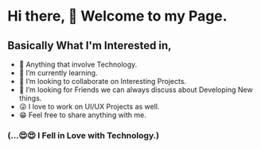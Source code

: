 # Hi there, 👋 Welcome to my Page.
<!--
**Amospelumi/Amospelumi** is a ✨ _special_ ✨ repository because its `README.md` (this file) appears on your GitHub profile.
-->
## Basically What I'm Interested in,


- 🔭 Anything that involve Technology.
- 🌱 I’m currently learning.
- 👯 I’m looking to collaborate on Interesting Projects.
- 🤔 I’m looking for Friends we can always discuss about Developing New things.
- 😜 I love to work on UI/UX Projects as well.
- 😁 Feel free to share anything with me.








### (...😍😍 I Fell in Love with Technology.)

